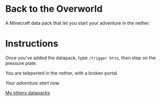 # Back to the Overworld
A Minecraft data pack that let you start your adventure in the nether.

# Instructions
Once you've added the datapack, type `/trigger btto`, then step on the pressure plate.

You are teleported in the nether, with a broken portal.

*Your adventure start now.*

[My others datapacks](https://gist.github.com/FaustVX/1be02fac5f7d9c586b479d112b65f067)
